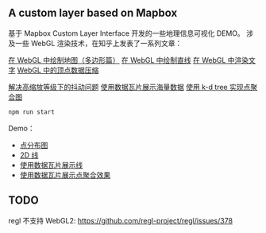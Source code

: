 ## A custom layer based on Mapbox

基于 Mapbox Custom Layer Interface 开发的一些地理信息可视化 DEMO。
涉及一些 WebGL 渲染技术，在知乎上发表了一系列文章：

[在 WebGL 中绘制地图（多边形篇）](https://zhuanlan.zhihu.com/p/52989166)
[在 WebGL 中绘制直线](https://zhuanlan.zhihu.com/p/59541559)
[在 WebGL 中渲染文字](https://zhuanlan.zhihu.com/p/65421383)
[WebGL 中的顶点数据压缩](https://zhuanlan.zhihu.com/p/67484498)

[解决高缩放等级下的抖动问题](https://zhuanlan.zhihu.com/p/57469121)
[使用数据瓦片展示海量数据](https://zhuanlan.zhihu.com/p/64130041)
[使用 k-d tree 实现点聚合图](https://zhuanlan.zhihu.com/p/64450167)

```bash
npm run start
```

Demo：
* [点分布图](https://xiaoiver.github.io/custom-mapbox-layer/PointCloudLayer2.html)
* [2D 线](https://xiaoiver.github.io/custom-mapbox-layer/LineLayer.html)
* [使用数据瓦片展示线](https://xiaoiver.github.io/custom-mapbox-layer/VectorTileLineLayer.html)
* [使用数据瓦片展示点聚合效果](https://xiaoiver.github.io/custom-mapbox-layer/VectorTileClusterLayer.html)

## TODO

regl 不支持 WebGL2: https://github.com/regl-project/regl/issues/378
